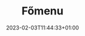---
title: "Főmenu"
date: 2023-02-03T11:44:33+01:00
imdb: "https://www.imdb.com/title/tt14039118/"
weight: 18
---